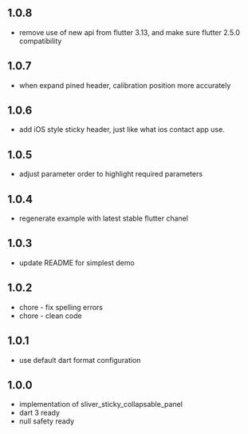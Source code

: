 ## 1.0.8
* remove use of new api from flutter 3.13, and make sure flutter 2.5.0 compatibility

## 1.0.7
*  when expand pined header, calibration position more accurately

## 1.0.6
* add iOS style sticky header, just like what ios contact app use.

## 1.0.5
* adjust parameter order to highlight required parameters

## 1.0.4
* regenerate example with latest stable flutter chanel

## 1.0.3
* update README for simplest demo 

## 1.0.2
* chore - fix spelling errors
* chore - clean code

## 1.0.1

* use default dart format configuration

## 1.0.0

* implementation of sliver_sticky_collapsable_panel
* dart 3 ready
* null safety ready

